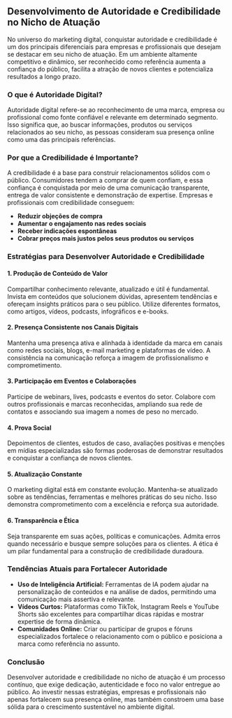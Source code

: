 
## Desenvolvimento de Autoridade e Credibilidade no Nicho de Atuação

No universo do marketing digital, conquistar autoridade e credibilidade é um dos principais diferenciais para empresas e profissionais que desejam se destacar em seu nicho de atuação. Em um ambiente altamente competitivo e dinâmico, ser reconhecido como referência aumenta a confiança do público, facilita a atração de novos clientes e potencializa resultados a longo prazo.

### O que é Autoridade Digital?

Autoridade digital refere-se ao reconhecimento de uma marca, empresa ou profissional como fonte confiável e relevante em determinado segmento. Isso significa que, ao buscar informações, produtos ou serviços relacionados ao seu nicho, as pessoas consideram sua presença online como uma das principais referências.

### Por que a Credibilidade é Importante?

A credibilidade é a base para construir relacionamentos sólidos com o público. Consumidores tendem a comprar de quem confiam, e essa confiança é conquistada por meio de uma comunicação transparente, entrega de valor consistente e demonstração de expertise. Empresas e profissionais com credibilidade conseguem:

- **Reduzir objeções de compra**
- **Aumentar o engajamento nas redes sociais**
- **Receber indicações espontâneas**
- **Cobrar preços mais justos pelos seus produtos ou serviços**

### Estratégias para Desenvolver Autoridade e Credibilidade

#### 1. Produção de Conteúdo de Valor

Compartilhar conhecimento relevante, atualizado e útil é fundamental. Invista em conteúdos que solucionem dúvidas, apresentem tendências e ofereçam insights práticos para o seu público. Utilize diferentes formatos, como artigos, vídeos, podcasts, infográficos e e-books.

#### 2. Presença Consistente nos Canais Digitais

Mantenha uma presença ativa e alinhada à identidade da marca em canais como redes sociais, blogs, e-mail marketing e plataformas de vídeo. A consistência na comunicação reforça a imagem de profissionalismo e comprometimento.

#### 3. Participação em Eventos e Colaborações

Participe de webinars, lives, podcasts e eventos do setor. Colabore com outros profissionais e marcas reconhecidas, ampliando sua rede de contatos e associando sua imagem a nomes de peso no mercado.

#### 4. Prova Social

Depoimentos de clientes, estudos de caso, avaliações positivas e menções em mídias especializadas são formas poderosas de demonstrar resultados e conquistar a confiança de novos clientes.

#### 5. Atualização Constante

O marketing digital está em constante evolução. Mantenha-se atualizado sobre as tendências, ferramentas e melhores práticas do seu nicho. Isso demonstra comprometimento com a excelência e reforça sua autoridade.

#### 6. Transparência e Ética

Seja transparente em suas ações, políticas e comunicações. Admita erros quando necessário e busque sempre soluções para os clientes. A ética é um pilar fundamental para a construção de credibilidade duradoura.

### Tendências Atuais para Fortalecer Autoridade

- **Uso de Inteligência Artificial:** Ferramentas de IA podem ajudar na personalização de conteúdos e na análise de dados, permitindo uma comunicação mais assertiva e relevante.
- **Vídeos Curtos:** Plataformas como TikTok, Instagram Reels e YouTube Shorts são excelentes para compartilhar dicas rápidas e mostrar expertise de forma dinâmica.
- **Comunidades Online:** Criar ou participar de grupos e fóruns especializados fortalece o relacionamento com o público e posiciona a marca como referência no assunto.

### Conclusão

Desenvolver autoridade e credibilidade no nicho de atuação é um processo contínuo, que exige dedicação, autenticidade e foco no valor entregue ao público. Ao investir nessas estratégias, empresas e profissionais não apenas fortalecem sua presença online, mas também constroem uma base sólida para o crescimento sustentável no ambiente digital.
```
